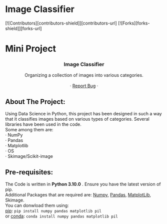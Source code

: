 # Image Classifier
[![Contributors][contributors-shield]][contributors-url]
[![Forks][forks-shield]][forks-url]

# Mini Project

<!-- Project Name -->
 <h3 align="center">Image Classifier</h3>

  <p align="center">
  Organizing a collection of images into various categories.
    <br />
    <br />
    ·
    <a href="https://github.com/medhavisinha/Image-Classifier/issues">Report Bug</a>
    ·
  </p>
</p>

<!-- ABOUT THE PROJECT -->
## About The Project:
Using Data Science in Python, this project has been designed in such a way that it classifies images based on various types of categories. Several libraries have been used in the code.
<br />
Some among them are:
<br />
    ·
    NumPy
    <br />
    ·
    Pandas
    <br />
    ·
    Matplotlib
    <br />
    ·
    OS
    <br />
    ·
    Skimage/Scikit-image
    
<!-- Pre-requisites -->
## Pre-requisites:
The Code is written in **Python 3.10.0** . Ensure you have the latest version of pip.
<br />
Additional Packages that are required are: [Numpy](http://www.numpy.org/), [Pandas](https://pandas.pydata.org/), [MatplotLib](https://matplotlib.org/), Skimage. 
<br />
You can donwload them using:
<br />
[pip](https://pypi.org/project/pip/): 
```pip install numpy pandas matplotlib pil```
    <br/>
    or [conda](http://www.numpy.org/): 
    ```conda install numpy pandas matplotlib pil```
